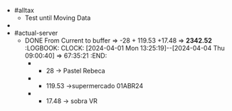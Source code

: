 - #alltax
	- Test until Moving Data
-
- #actual-server
	- DONE From Current to buffer => -28 + 119.53 +17.48 => **2342.52**
	  :LOGBOOK:
	  CLOCK: [2024-04-01 Mon 13:25:19]--[2024-04-04 Thu 09:00:40] =>  67:35:21
	  :END:
		- - 28 -> Pastel Rebeca
		- + 119.53 ->supermercado 01ABR24
		- + 17.48 -> sobra VR